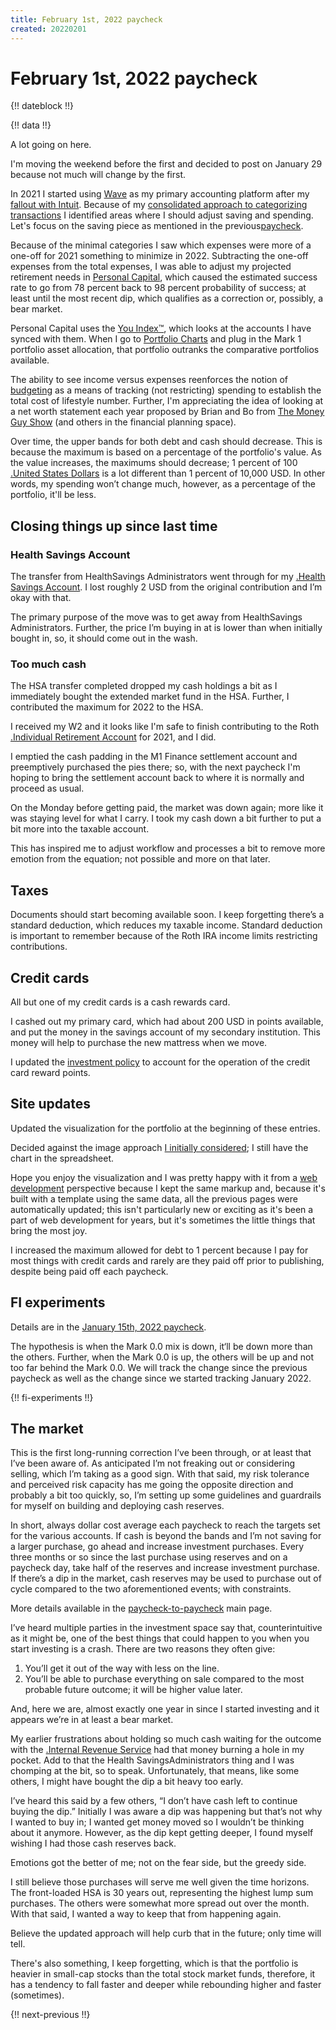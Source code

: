 ```yaml
---
title: February 1st, 2022 paycheck
created: 20220201
---
```


# February 1st, 2022 paycheck

{!! dateblock !!}

{!! data !!}

A lot going on here.

I'm moving the weekend before the first and decided to post on January 29 because not much will change by the first.

In 2021 I started using [Wave](https://www.waveapps.com) as my primary accounting platform after my [fallout with Intuit](/experiences/finances/paycheck-to-paycheck/20220101/). Because of my [consolidated approach to categorizing transactions](/essays-and-editorials/finances/budgeting/) I identified areas where I should adjust saving and spending. Let's focus on the saving piece as mentioned in the previous[paycheck](/experiences/finances/paycheck-to-paycheck/20220115/#too-much-cash).

Because of the minimal categories I saw which expenses were more of a one-off for 2021 something to minimize in 2022. Subtracting the one-off expenses from the total expenses, I was able to adjust my projected retirement needs in [Personal Capital](https://www.personalcapital.com/?variant=bright-hp), which caused the estimated success rate to go from 78 percent back to 98 percent probability of success; at least until the most recent dip, which qualifies as a correction or, possibly, a bear market.

Personal Capital uses the [You Index™️](https://support.personalcapital.com/hc/en-us/articles/201169610-What-is-the-You-Index-), which looks at the accounts I have synced with them. When I go to [Portfolio Charts](https://portfoliocharts.com/portfolio/portfolio-matrix/) and plug in the Mark 1 portfolio asset allocation, that portfolio outranks the comparative portfolios available.

The ability to see income versus expenses reenforces the notion of [budgeting](/essays-and-editorials/finances/budgeting/) as a means of tracking (not restricting) spending to establish the total cost of lifestyle number. Further, I'm appreciating the idea of looking at a net worth statement each year proposed by Brian and Bo from [The Money Guy Show](https://www.moneyguy.com/resources/) (and others in the financial planning space).

Over time, the upper bands for both debt and cash should decrease. This is because the maximum is based on a percentage of the portfolio's value. As the value increases, the maximums should decrease; 1 percent of 100 [.United States Dollars](USD) is a lot different than 1 percent of 10,000 USD. In other words, my spending won’t change much, however, as a percentage of the portfolio, it'll be less.

## Closing things up since last time

### Health Savings Account

The transfer from HealthSavings Administrators went through for my [.Health Savings Account](HSA). I lost roughly 2 USD from the original contribution and I’m okay with that.

The primary purpose of the move was to get away from HealthSavings Administrators. Further, the price I’m buying in at is lower than when initially bought in, so, it should come out in the wash.

### Too much cash

The HSA transfer completed dropped my cash holdings a bit as I immediately bought the extended market fund in the HSA. Further, I contributed the maximum for 2022 to the HSA.

I received my W2 and it looks like I'm safe to finish contributing to the Roth [.Individual Retirement Account](IRA) for 2021, and I did.

I emptied the cash padding in the M1 Finance settlement account and preemptively purchased the pies there; so, with the next paycheck I'm hoping to bring the settlement account back to where it is normally and proceed as usual.

On the Monday before getting paid, the market was down again; more like it was staying level for what I carry. I took my cash down a bit further to put a bit more into the taxable account.

This has inspired me to adjust workflow and processes a bit to remove more emotion from the equation; not possible and more on that later.

## Taxes

Documents should start becoming available soon. I keep forgetting there’s a standard deduction, which reduces my taxable income. Standard deduction is important to remember because of the Roth IRA income limits restricting contributions.

## Credit cards

All but one of my credit cards is a cash rewards card.

I cashed out my primary card, which had about 200 USD in points available, and put the money in the savings account of my secondary institution. This money will help to purchase the new mattress when we move.

I updated the [investment policy](/experiences/finances/investment-policy/#emergency-fund-cash-and-credit) to account for the operation of the credit card reward points.

## Site updates

Updated the visualization for the portfolio at the beginning of these entries.

Decided against the image approach [I initially considered](/experiences/finances/paycheck-to-paycheck/20210301/); I still have the chart in the spreadsheet.

Hope you enjoy the visualization and I was pretty happy with it from a [web development](/web-development/) perspective because I kept the same markup and, because it's built with a template using the same data, all the previous pages were automatically updated; this isn't particularly new or exciting as it's been a part of web development for years, but it's sometimes the little things that bring the most joy.

I increased the maximum allowed for debt to 1 percent because I pay for most things with credit cards and rarely are they paid off prior to publishing, despite being paid off each paycheck.

## FI experiments

Details are in the [January 15th, 2022 paycheck](/experiences/finances/paycheck-to-paycheck/20220115/#fi-experiments).

The hypothesis is when the Mark 0.0 mix is down, it‘ll be down more than the others. Further, when the Mark 0.0 is up, the others will be up and not too far behind the Mark 0.0. We will track the change since the previous paycheck as well as the change since we started tracking January 2022.

{!! fi-experiments !!}

## The market

This is the first long-running correction I’ve been through, or at least that I’ve been aware of. As anticipated I’m not freaking out or considering selling, which I’m taking as a good sign. With that said, my risk tolerance and perceived risk capacity has me going the opposite direction and probably a bit too quickly, so, I’m setting up some guidelines and guardrails for myself on building and deploying cash reserves.

In short, always dollar cost average each paycheck to reach the targets set for the various accounts. If cash is beyond the bands and I’m not saving for a larger purchase, go ahead and increase investment purchases. Every three months or so since the last purchase using reserves and on a paycheck day, take half of the reserves and increase investment purchase. If there’s a dip in the market, cash reserves may be used to purchase out of cycle compared to the two aforementioned events; with constraints.

More details available in the [paycheck-to-paycheck](/experiences/finances/paycheck-to-paycheck/) main page.

I’ve heard multiple parties in the investment space say that, counterintuitive as it might be, one of the best things that could happen to you when you start investing is a crash. There are two reasons they often give:

1. You’ll get it out of the way with less on the line.
2. You’ll be able to purchase everything on sale compared to the most probable future outcome; it will be higher value later.

And, here we are, almost exactly one year in since I started investing and it appears we’re in at least a bear market.

My earlier frustrations about holding so much cash waiting for the outcome with the [.Internal Revenue Service](IRS) had that money burning a hole in my pocket. Add to that the Health SavingsAdministrators thing and I was chomping at the bit, so to speak. Unfortunately, that means, like some others, I might have bought the dip a bit heavy too early.

I’ve heard this said by a few others, “I don’t have cash left to continue buying the dip.” Initially I was aware a dip was happening but that’s not why I wanted to buy in; I wanted get money moved so I wouldn’t be thinking about it anymore. However, as the dip kept getting deeper, I found myself wishing I had those cash reserves back.

Emotions got the better of me; not on the fear side, but the greedy side.

I still believe those purchases will serve me well given the time horizons. The front-loaded HSA is 30 years out, representing the highest lump sum purchases. The others were somewhat more spread out over the month. With that said, I wanted a way to keep that from happening again.

Believe the updated approach will help curb that in the future; only time will tell.

There's also something, I keep forgetting, which is that the portfolio is heavier in small-cap stocks than the total stock market funds, therefore, it has a tendency to fall faster and deeper while rebounding higher and faster (sometimes).

{!! next-previous !!}
